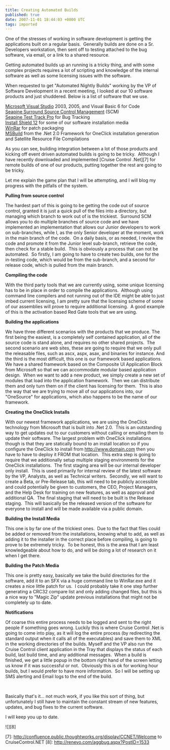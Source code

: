 ```yaml
---
title: Creating Automated Builds
published: true
date: 2007-11-01 18:44:03 +0000 UTC
tags: imported 
---
```

One of the stresses of working in software development is getting the applications built on a regular basis.  Generally builds are done on a Sr. Developers workstation, then sent off to testing attached to the bug software, via email, or a link to a shared resource.

Getting automated builds up an running is a tricky thing, and with some complex projects requires a lot of scripting and knowledge of the internal software as well as some licensing issues with the software.

When requested to get "Automated Nightly Builds" working by the VP of Software Development in a recent meeting, I looked at our 10 software products and just shuddered. Below is a list of software that we use.

[Microsoft Visual Studio][1] 2003, 2005, and Visual Basic 6 for Code   
[Seapine Surround Source Control Management][2] (SCM)   
[Seapine Test Track Pro][3] for Bug Tracking   
[Install Shield 12][4] for some of our software installation media   
[WinRar][5] for patch packaging   
[MSBuild][6] from the .Net 2.0 Framework for OneClick installation generation and Satellite Resource File Compilations

As you can see, building integration between a lot of those products and kicking off event driven automated builds is going to be tricky.  Although I have recently downloaded and implemented [Cruise Control .Net][7] for remote builds of one of our products, putting together the rest are going to be tricky. 

Let me explain the game plan that I will be attempting, and I will blog my progress with the pitfalls of the system.

**Pulling from source control**

The hardest part of this is going to be getting the code out of source control, granted it is just a quick pull of the files into a directory, but managing which branch to work out of is the trickiest.  Surround SCM allows you to do multiple branches of source code and we have implemented an implementation that allows our Junior developers to work on sub-branches, while I, as the only Senior developer at the moment, work in the main branch of the code.  On a daily basis, or as needed, I review the code and promote it from the Junior level sub-branch, retrieve the code, then check for a stable build.  This is obviously a process that can not be automated.  So firstly, I am going to have to create two builds, one for the in-testing code, which would be from the sub-branch, and a second for release code, which is pulled from the main branch.

**Compiling the code**

With the third party tools that we are currently using, some unique licensing has to be in place in order to compile the applications.  Although using command line compilers and not running out of the IDE might be able to just imbed current licensing, I am pretty sure that the licensing scheme of some of our assemblies will prove to require additional licensing.  A good example of this is the activation based Red Gate tools that we are using.

**Building the applications**

We have three different scenarios with the products that we produce. The first being the easiest, is a completely self contained application, all of the source code is stand alone, and requires no other shared projects.  The second scenario are web sites, these are going to require that we only pull the releasable files, such as ascx, aspx, asax, and binaries for instance. And the third is the most difficult, this one is our framework based applications.  We have a shared framework based on the Composite UI Application Block from Microsoft so that we can accommodate modular based application design.  When we want to add a new product, we simply create a new set of modules that load into the application framework.  Then we can distribute them and only turn them on if the client has licensing for them.  This is also the way that we are trying to move all of our applications into, our "OneSource" for applications, which also happens to be the name of our framework.

**Creating the OneClick Installs**

With our newest framework applications, we are using the OneClick technology from Microsoft that is built into .Net 2.0.  This is an outstanding way to get updates out to our customers without calling or emailing them to update their software. The largest problem with OneClick installations though is that they are statically bound to an install location so if you configure the OneClick to install from <http://www.domain.com> then you have to have to deploy it FROM that location.  This extra step is going to require that we additionally setup multiple staging environments for the OneClick installations.  The first staging area will be our internal developer only install.  This is used primarily for internal review of the latest software by the VP, Analysts, as well as Technical writers.  Secondly, we will want to create a Beta, or Pre-Release tab, this will need to be publicly accessible and could potentially be given to customers, the CEO, Project Managers, and the Help Desk for training on new features, as well as approval and additional QA.  The final staging that will need to be built is the Release staging.  This will basically be the released version of the software for everyone to install and will be made available via a public domain.

**Building the Install Media**

This one is by far one of the trickiest ones.  Due to the fact that files could be added or removed from the installations, knowing what to add, as well as adding it to the installer in the correct place before compiling, is going to prove to be extremely tricky.  To be honest, this is the area that I am least knowledgeable about how to do, and will be doing a lot of research on it when I get there.

**Building the Patch Media**

This one is pretty easy, basically we take the build directories for the software, add it to an SFX via a huge command line to WinRar.exe and it creates a nice little patch for us.  I could probably take it one step further generating a CRC32 compare list and only adding changed files, but this is a nice way to "Magic Zip" update previous installations that might not be completely up to date.

**Notifications**

Of coarse this entire process needs to be logged and sent to the right people if something goes wrong. Luckily this is where Cruise Control .Net is going to come into play, as it will log the entire process (by redirecting the standard output when it calls all of the executables) and save them to XML in the working directories of the builds. Myself and the VP also run the Cruise Control client application in the Tray that displays the status of each build, last build time, and any additional messages.  When a build is finished, we get a little popup in the bottom right hand of the screen letting us know if it was successful or not.  Obviously this is ok for working hour builds, but I would prefer to have more information.  So I will be setting up SMS alerting and Email logs to the end of the build.

 

Basically that's it... not much work, if you like this sort of thing, but unfortunately I still have to maintain the constant stream of new features, updates, and bug fixes to the current software.

I will keep you up to date.

![][8]

[1]: http://msdn2.microsoft.com/en-us/vstudio/default.aspx
[2]: http://www.seapine.com/surroundscm.html
[3]: http://www.seapine.com/ttpro.html
[4]: http://www.macrovision.com/products/installation/installshield.htm
[5]: http://www.win-rar.com/
[6]: http://msdn2.microsoft.com/en-us/library/0k6kkbsd.aspx
[7]: http://confluence.public.thoughtworks.org/display/CCNET/Welcome to CruiseControl.NET
[8]: http://renevo.com/aggbug.aspx?PostID=1533

